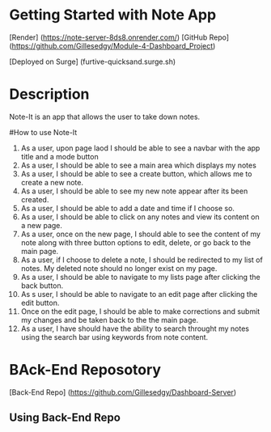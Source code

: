 # Getting Started with Note App

[Render] (https://note-server-8ds8.onrender.com/)
[GitHub Repo] (https://github.com/Gillesedgy/Module-4-Dashboard_Project)

[Deployed on Surge] (furtive-quicksand.surge.sh)


# Description

Note-It is an app that allows the user to take down notes.

#How to use Note-It
 
1. As a user, upon page laod I should be able to see a navbar with the app title and a mode button
2. As a user, I should be able to see a main area which displays my notes
3. As a user, I should be able to see a create button, which allows me to create a new note.
4. As a user, I should be able to see my new note appear after its been created.
5. As a user, I should be able to add a date and time if I choose so.
6. As a user, I should be able to click on any notes and view its content on a new page.
7. As a user, once on the new page, I should able to see the content of my note along with three button options to edit, delete, or go back to the main page.
8. As a user, if I choose to delete a note, I should be redirected to my list of notes. My deleted note should no longer exist on my page.
9. As a user, I should be able to navigate to my lists page after clicking the back button.
10. As s user, I should be able to navigate to an edit page after clicking the edit button.
11. Once on the edit page, I should be able to make corrections and submit my changes and be taken back to the the main page. 
12. As a user, I have should have the ability to search throught my notes using the search bar using keywords from note content.

# BAck-End Reposotory
[Back-End Repo] (https://github.com/Gillesedgy/Dashboard-Server)

## Using Back-End Repo

